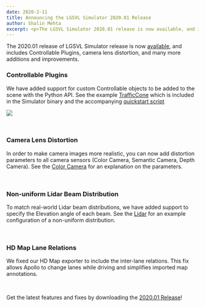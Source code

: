 ```yaml
---
date: 2020-2-11
title: Announcing the LGSVL Simulator 2020.01 Release
author: Shalin Mehta
excerpt: <p>The LGSVL Simulator 2020.01 release is now available, and includes Controllable Plugins, camera lens distortion, and many more additions and improvements.</p>
---
```


The 2020.01 release of LGSVL Simulator release is now [available](https://github.com/lgsvl/simulator/releases/tag/2020.01), and includes Controllable Plugins, camera lens distortion, and many more additions and improvements.

### Controllable Plugins

We have added support for custom Controllable objects to be added to the scene with the Python API. See the example [TrafficCone](https://github.com/lgsvl/TrafficCone) which is included in the Simulator binary and the accompanying [quickstart script](https://github.com/lgsvl/PythonAPI/blob/master/quickstart/28-control-traffic-cone.py)

![]({{site.baseurl}}/images/blog/2020-02-11-2020-01-release-cones.png)

<br />

### Camera Lens Distortion

In order to make camera images more realistic, you can now add distortion parameters to all camera sensors (Color Camera, Semantic Camera, Depth Camera). See the [Color Camera](https://www.lgsvlsimulator.com/docs/sensor-json-options/#color-camera) for an explanation on the parameters.

<br />

### Non-uniform Lidar Beam Distribution

To match real-world Lidar beam distributions, we have added support to specify the Elevation angle of each beam. See the [Lidar]() for an example configuration of a non-uniform distribution.

<br />

### HD Map Lane Relations

We fixed our HD Map exporter to include the inter-lane relations. This fix allows Apollo to change lanes while driving and simplifies imported map annotations.

<br />

Get the latest features and fixes by downloading the [2020.01 Release](https://github.com/lgsvl/simulator/releases/tag/2020.01)!